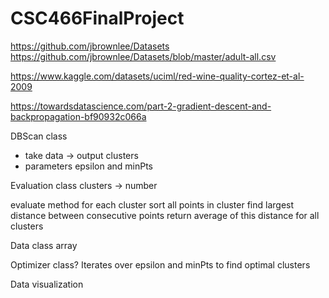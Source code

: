 # CSC466FinalProject

https://github.com/jbrownlee/Datasets
https://github.com/jbrownlee/Datasets/blob/master/adult-all.csv

https://www.kaggle.com/datasets/uciml/red-wine-quality-cortez-et-al-2009


https://towardsdatascience.com/part-2-gradient-descent-and-backpropagation-bf90932c066a

DBScan class
- take data -> output clusters
- parameters epsilon and minPts

Evaluation class
clusters -> number

evaluate method
for each cluster
sort all points in cluster
find largest distance between consecutive points
return average of this distance for all clusters

Data class
array

Optimizer class?
Iterates over epsilon and minPts to find optimal clusters

Data visualization 
